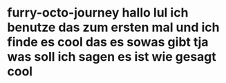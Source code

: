 # furry-octo-journey hallo lul ich benutze das zum ersten mal und ich finde es cool das es sowas gibt tja was soll ich sagen es ist wie gesagt cool 
